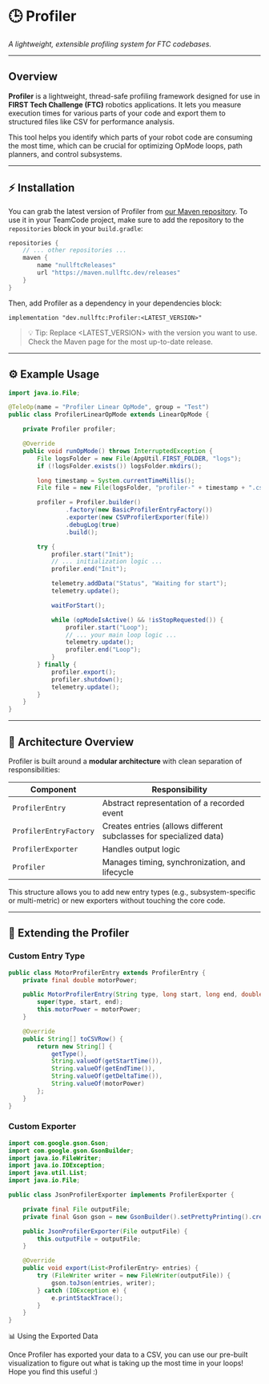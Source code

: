 # 🕒 Profiler
*A lightweight, extensible profiling system for FTC codebases.*

---

## Overview

**Profiler** is a lightweight, thread-safe profiling framework designed for use in **FIRST Tech Challenge (FTC)** robotics applications. It lets you measure execution times for various parts of your code and export them to structured files like CSV for performance analysis.

This tool helps you identify which parts of your robot code are consuming the most time, which can be crucial for optimizing OpMode loops, path planners, and control subsystems.

---

## ⚡ Installation

You can grab the latest version of Profiler from [our Maven repository](https://maven.nullftc.dev/#/releases/dev/nullftc/Profiler). To use it in your TeamCode project, make sure to add the repository to the `repositories` block in your `build.gradle`:

```groovy
repositories {
    // ... other repositories ...
    maven {
        name "nullftcReleases"
        url "https://maven.nullftc.dev/releases"
    }
}
```

Then, add Profiler as a dependency in your dependencies block:
```
implementation "dev.nullftc:Profiler:<LATEST_VERSION>"
```

> 💡 Tip: Replace <LATEST_VERSION> with the version you want to use. Check the Maven page for the most up-to-date release.

---

## ⚙️ Example Usage

```java
import java.io.File;

@TeleOp(name = "Profiler Linear OpMode", group = "Test")
public class ProfilerLinearOpMode extends LinearOpMode {

    private Profiler profiler;

    @Override
    public void runOpMode() throws InterruptedException {
        File logsFolder = new File(AppUtil.FIRST_FOLDER, "logs");
        if (!logsFolder.exists()) logsFolder.mkdirs();

        long timestamp = System.currentTimeMillis();
        File file = new File(logsFolder, "profiler-" + timestamp + ".csv");

        profiler = Profiler.builder()
                .factory(new BasicProfilerEntryFactory())
                .exporter(new CSVProfilerExporter(file))
                .debugLog(true)
                .build();

        try {
            profiler.start("Init");
            // ... initialization logic ...
            profiler.end("Init");

            telemetry.addData("Status", "Waiting for start");
            telemetry.update();

            waitForStart();

            while (opModeIsActive() && !isStopRequested()) {
                profiler.start("Loop");
                // ... your main loop logic ...
                telemetry.update();
                profiler.end("Loop");
            }
        } finally {
            profiler.export();
            profiler.shutdown();
            telemetry.update();
        }
    }
}
```

---

## 🧩 Architecture Overview

Profiler is built around a **modular architecture** with clean separation of responsibilities:

| Component              | Responsibility                                                     |
|------------------------|--------------------------------------------------------------------|
| `ProfilerEntry`        | Abstract representation of a recorded event                        |
| `ProfilerEntryFactory` | Creates entries (allows different subclasses for specialized data) |
| `ProfilerExporter`     | Handles output logic                                               |
| `Profiler`             | Manages timing, synchronization, and lifecycle                     |


This structure allows you to add new entry types (e.g., subsystem-specific or multi-metric) or new exporters without touching the core code.

---

## 🧠 Extending the Profiler

### Custom Entry Type

```java
public class MotorProfilerEntry extends ProfilerEntry {
    private final double motorPower;

    public MotorProfilerEntry(String type, long start, long end, double motorPower) {
        super(type, start, end);
        this.motorPower = motorPower;
    }

    @Override
    public String[] toCSVRow() {
        return new String[] {
            getType(),
            String.valueOf(getStartTime()),
            String.valueOf(getEndTime()),
            String.valueOf(getDeltaTime()),
            String.valueOf(motorPower)
        };
    }
}
```

### Custom Exporter

```java
import com.google.gson.Gson;
import com.google.gson.GsonBuilder;
import java.io.FileWriter;
import java.io.IOException;
import java.util.List;
import java.io.File;

public class JsonProfilerExporter implements ProfilerExporter {

    private final File outputFile;
    private final Gson gson = new GsonBuilder().setPrettyPrinting().create();

    public JsonProfilerExporter(File outputFile) {
        this.outputFile = outputFile;
    }

    @Override
    public void export(List<ProfilerEntry> entries) {
        try (FileWriter writer = new FileWriter(outputFile)) {
            gson.toJson(entries, writer);
        } catch (IOException e) {
            e.printStackTrace();
        }
    }
}
```

📊 Using the Exported Data

Once Profiler has exported your data to a CSV, you can use our pre-built visualization to figure out what is taking up the most time in your loops! Hope you find this useful :)
